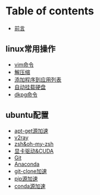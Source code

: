 # Table of contents

* [前言](README.md)

## linux常用操作 <a id="00-basic-operation"></a>

* [vim命令](00-basic-operation/00-vim.md)
* [解压缩](00-basic-operation/01-tar.md)
* [添加程序到应用列表](00-basic-operation/02-add-desktop.md)
* [自动挂载硬盘](00-basic-operation/03-mount-disk.md)
* [dkpg命令]()

## ubuntu配置 <a id="01-ubuntu-setting"></a>

* [apt-get源加速](01-ubuntu-setting/00-apt-get.md)
* [v2ray](01-ubuntu-setting/01-v2ray.md)
* [zsh&oh-my-zsh]()
* [显卡驱动&CUDA]()
* [Git]()
* [Anaconda]()
* [git-clone加速](01-ubuntu-setting/02-git-speedup.md)
* [pip源加速](01-ubuntu-setting/04-pip-speedup.md)
* [conda源加速](01-ubuntu-setting/03-conda-speedup.md)


